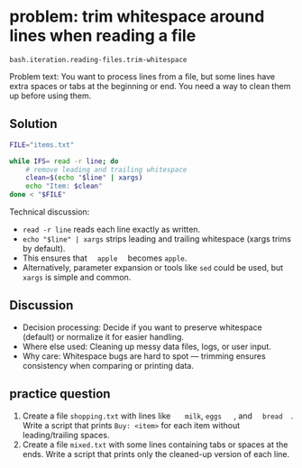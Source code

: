 
# problem: trim whitespace around lines when reading a file

`bash.iteration.reading-files.trim-whitespace`

Problem text: You want to process lines from a file, but some lines have extra spaces or tabs at the beginning or end. You need a way to clean them up before using them.

## Solution

```bash
FILE="items.txt"

while IFS= read -r line; do
    # remove leading and trailing whitespace
    clean=$(echo "$line" | xargs)
    echo "Item: $clean"
done < "$FILE"
```

Technical discussion:

* `read -r line` reads each line exactly as written.
* `echo "$line" | xargs` strips leading and trailing whitespace (xargs trims by default).
* This ensures that `   apple   ` becomes `apple`.
* Alternatively, parameter expansion or tools like `sed` could be used, but `xargs` is simple and common.

## Discussion

* Decision processing: Decide if you want to preserve whitespace (default) or normalize it for easier handling.
* Where else used: Cleaning up messy data files, logs, or user input.
* Why care: Whitespace bugs are hard to spot — trimming ensures consistency when comparing or printing data.

## practice question

1. Create a file `shopping.txt` with lines like `   milk`, `eggs   `, and `   bread   `. Write a script that prints `Buy: <item>` for each item without leading/trailing spaces.
2. Create a file `mixed.txt` with some lines containing tabs or spaces at the ends. Write a script that prints only the cleaned-up version of each line.

